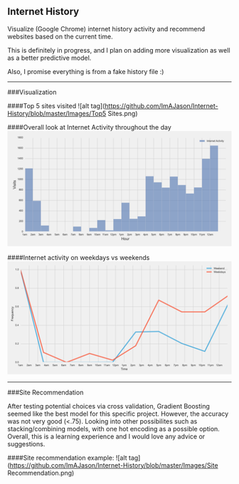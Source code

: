 ## Internet History

Visualize (Google Chrome) internet history activity and recommend websites based on the current time. 

This is definitely in progress, and I plan on adding more visualization as well as a better predictive model.

Also, I promise everything is from a fake history file :)

----

###Visualization

####Top 5 sites visited
![alt tag](https://github.com/ImAJason/Internet-History/blob/master/Images/Top5 Sites.png)


####Overall look at Internet Activity throughout the day
![alt tag](https://github.com/ImAJason/Internet-History/blob/master/Images/histogram.png)


####Internet activity on weekdays vs weekends
![alt tag](https://github.com/ImAJason/Internet-History/blob/master/Images/weekdayend.png)

----

###Site Recommendation

After testing potential choices via cross validation, Gradient Boosting seemed like the best model for this specific project. However, the accuracy was not very good (<.75). Looking into other possibilites such as stacking/combining models, with one hot encoding as a possible option. Overall, this is a learning experience and I would love any advice or suggestions.

####Site recommendation example:
![alt tag](https://github.com/ImAJason/Internet-History/blob/master/Images/Site Recommendation.png)

